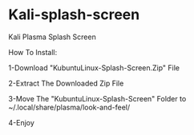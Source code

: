 # Kali-splash-screen
Kali Plasma Splash Screen

How To Install:

1-Download "KubuntuLinux-Splash-Screen.Zip" File

2-Extract The Downloaded Zip File

3-Move The "KubuntuLinux-Splash-Screen" Folder to ~/.local/share/plasma/look-and-feel/

4-Enjoy
